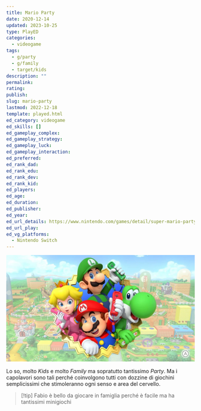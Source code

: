 ```yaml
---
title: Mario Party
date: 2020-12-14
updated: 2023-10-25
type: PlayED
categories:
  - videogame
tags:
  - g/party
  - g/family
  - target/kids
description: ""
permalink: 
rating: 
publish: 
slug: mario-party
lastmod: 2022-12-18
template: played.html
ed_category: videogame
ed_skills: []
ed_gameplay_complex: 
ed_gameplay_strategy: 
ed_gameplay_luck: 
ed_gameplay_interaction: 
ed_preferred: 
ed_rank_dad: 
ed_rank_edu: 
ed_rank_dev: 
ed_rank_kid: 
ed_players: 
ed_age: 
ed_duration: 
ed_publisher: 
ed_year: 
ed_url_details: https://www.nintendo.com/games/detail/super-mario-party-switch
ed_url_play: 
ed_vg_platforms:
  - Nintendo Switch
---
```


![](../../assets/img/played/videogame/mario_party.webp)

Lo so, molto *Kids* e molto *Family* ma sopratutto tantissimo *Party*. 
Ma i capolavori sono tali perché coinvolgono tutti con dozzine di giochini semplicissimi che stimoleranno ogni senso e area del cervello.

> [!tip] Fabio
> è bello da giocare in famiglia perché è facile ma ha tantissimi minigiochi
